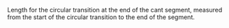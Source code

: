 Length for the circular transition at the end of the cant segment, measured from the start of the circular transition to the end of the segment.
